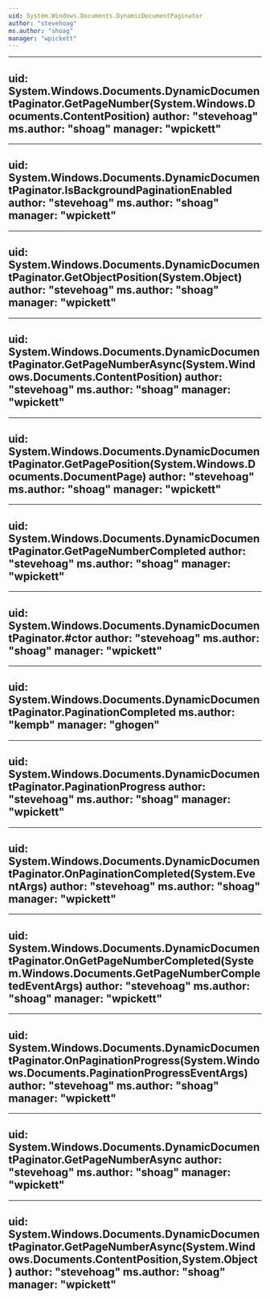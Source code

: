 ```yaml
---
uid: System.Windows.Documents.DynamicDocumentPaginator
author: "stevehoag"
ms.author: "shoag"
manager: "wpickett"
---
```


---
uid: System.Windows.Documents.DynamicDocumentPaginator.GetPageNumber(System.Windows.Documents.ContentPosition)
author: "stevehoag"
ms.author: "shoag"
manager: "wpickett"
---

---
uid: System.Windows.Documents.DynamicDocumentPaginator.IsBackgroundPaginationEnabled
author: "stevehoag"
ms.author: "shoag"
manager: "wpickett"
---

---
uid: System.Windows.Documents.DynamicDocumentPaginator.GetObjectPosition(System.Object)
author: "stevehoag"
ms.author: "shoag"
manager: "wpickett"
---

---
uid: System.Windows.Documents.DynamicDocumentPaginator.GetPageNumberAsync(System.Windows.Documents.ContentPosition)
author: "stevehoag"
ms.author: "shoag"
manager: "wpickett"
---

---
uid: System.Windows.Documents.DynamicDocumentPaginator.GetPagePosition(System.Windows.Documents.DocumentPage)
author: "stevehoag"
ms.author: "shoag"
manager: "wpickett"
---

---
uid: System.Windows.Documents.DynamicDocumentPaginator.GetPageNumberCompleted
author: "stevehoag"
ms.author: "shoag"
manager: "wpickett"
---

---
uid: System.Windows.Documents.DynamicDocumentPaginator.#ctor
author: "stevehoag"
ms.author: "shoag"
manager: "wpickett"
---

---
uid: System.Windows.Documents.DynamicDocumentPaginator.PaginationCompleted
ms.author: "kempb"
manager: "ghogen"
---

---
uid: System.Windows.Documents.DynamicDocumentPaginator.PaginationProgress
author: "stevehoag"
ms.author: "shoag"
manager: "wpickett"
---

---
uid: System.Windows.Documents.DynamicDocumentPaginator.OnPaginationCompleted(System.EventArgs)
author: "stevehoag"
ms.author: "shoag"
manager: "wpickett"
---

---
uid: System.Windows.Documents.DynamicDocumentPaginator.OnGetPageNumberCompleted(System.Windows.Documents.GetPageNumberCompletedEventArgs)
author: "stevehoag"
ms.author: "shoag"
manager: "wpickett"
---

---
uid: System.Windows.Documents.DynamicDocumentPaginator.OnPaginationProgress(System.Windows.Documents.PaginationProgressEventArgs)
author: "stevehoag"
ms.author: "shoag"
manager: "wpickett"
---

---
uid: System.Windows.Documents.DynamicDocumentPaginator.GetPageNumberAsync
author: "stevehoag"
ms.author: "shoag"
manager: "wpickett"
---

---
uid: System.Windows.Documents.DynamicDocumentPaginator.GetPageNumberAsync(System.Windows.Documents.ContentPosition,System.Object)
author: "stevehoag"
ms.author: "shoag"
manager: "wpickett"
---
